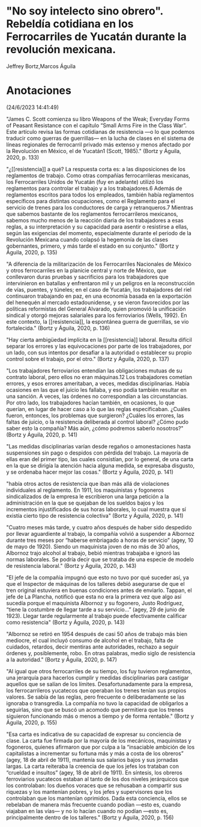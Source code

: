 # "No soy intelecto sino obrero". Rebeldía cotidiana en los Ferrocarriles de Yucatán durante la revolución mexicana.
Jeffrey Bortz,Marcos Águila

# Anotaciones  
(24/6/2023 14:41:49)

"James C. Scott comienza su libro Weapons of the Weak; Everyday Forms of Peasant Resistance con el capítulo “Small Arms Fire in the Class War”. Este artículo revisa las formas cotidianas de resistencia —o lo que podemos traducir como guerras de guerrillas— en la lucha de clases en el sistema de líneas regionales de ferrocarril privado más extenso y menos afectado por la Revolución en México, el de Yucatán1 (Scott, 1985)." (Bortz y Águila, 2020, p. 133)

"¿[[resistencia]] a qué? La respuesta corta es: a las disposiciones de los reglamentos de trabajo. Como otras compañías ferrocarrileras mexicanas, los Ferrocarriles Unidos de Yucatán (fuy en adelante) utilizó los reglamentos para controlar el trabajo y a los trabajadores.6 Además de reglamentos escritos para todos los empleados, también había reglamentos específicos para distintas ocupaciones, como el Reglamento para el servicio de trenes para los conductores de carga y retranqueros.7 Mientras que sabemos bastante de los reglamentos ferrocarrileros mexicanos, sabemos mucho menos de la reacción diaria de los trabajadores a esas reglas, a su interpretación y su capacidad para asentir o resistirse a ellas, según las exigencias del momento, especialmente durante el periodo de la Revolución Mexicana cuando colapsó la hegemonía de las clases gobernantes, primero, y más tarde el estado en su conjunto." (Bortz y Águila, 2020, p. 135)

"A diferencia de la militarización de los Ferrocarriles Nacionales de México y otros ferrocarriles en la planicie central y norte de México, que conllevaron duras pruebas y sacrificios para los trabajadores que intervinieron en batallas y enfrentaron mil y un peligros en la reconstrucción de vías, puentes, y túneles; en el caso de Yucatán, los trabajadores del riel continuaron trabajando en paz, en una economía basada en la exportación del henequén al mercado estadounidense, y se vieron favorecidos por las políticas reformistas del General Alvarado, quien promovió la unificación sindical y otorgó mejoras salariales para los ferroviarios (Wells, 1992). En este contexto, la [[resistencia]], la espontánea guerra de guerrillas, se vio fortalecida." (Bortz y Águila, 2020, p. 136)

"Hay cierta ambigüedad implícita en la [[resistencia]] laboral. Resulta difícil separar los errores y las equivocaciones por parte de los trabajadores, por un lado, con sus intentos por desafiar a la autoridad o establecer su propio control sobre el trabajo, por el otro." (Bortz y Águila, 2020, p. 137)

"Los trabajadores ferroviarios entendían las obligaciones mutuas de su contrato laboral, pero ellos no eran máquinas.12 Los trabajadores cometían errores, y esos errores ameritaban, a veces, medidas disciplinarias. Había ocasiones en las que el juicio les fallaba, y eso podía también resultar en una sanción. A veces, las órdenes no correspondían a las circunstancias. Por otro lado, los trabajadores hacían también, en ocasiones, lo que querían, en lugar de hacer caso a lo que las reglas especificaban. ¿Cuáles fueron, entonces, los problemas que surgieron? ¿Cuáles los errores, las faltas de juicio, o la resistencia deliberada al control laboral? ¿Cómo pudo saber esto la compañía? Más aún, ¿cómo podremos saberlo nosotros?" (Bortz y Águila, 2020, p. 141)

"Las medidas disciplinarias varían desde regaños o amonestaciones hasta suspensiones sin pago o despidos con pérdida del trabajo. La mayoría de ellas eran del primer tipo, las cuales consistían, por lo general, de una carta en la que se dirigía la atención hacia alguna medida, se expresaba disgusto, y se ordenaba hacer mejor las cosas." (Bortz y Águila, 2020, p. 141)

"había otros actos de resistencia que iban más allá de violaciones individuales al reglamento. En 1911, los maquinistas y fogoneros sindicalizados de la empresa le escribieron una larga petición a la administración en la que se quejaban de los sueldos bajos y los incrementos injustificados de sus horas laborales, lo cual muestra que sí existía cierto tipo de resistencia colectiva" (Bortz y Águila, 2020, p. 141)

"Cuatro meses más tarde, y cuatro años después de haber sido despedido por llevar aguardiente al trabajo, la compañía volvió a suspender a Albornoz durante tres meses por “haberse embriagado a horas de servicio” (agey, 10 de mayo de 1920). Siendo un maquinista joven de no más de 30 años, Albornoz trajo alcohol al trabajo, bebió mientras trabajaba e ignoró las normas laborales. Se podría decir que se trataba de una especie de modelo de resistencia laboral." (Bortz y Águila, 2020, p. 143)

"El jefe de la compañía impugnó que esto no tuvo por qué suceder así, ya que el Inspector de máquinas de los talleres debió asegurarse de que el tren original estuviera en buenas condiciones antes de enviarlo. Tappan, el jefe de La Plancha, notificó que esta no era la primera vez que algo así sucedía porque el maquinista Albornoz y su fogonero, Justo Rodríguez, “tiene la costumbre de llegar tarde a su servicio...” (agey, 29 de junio de 1923). Llegar tarde regularmente al trabajo puede efectivamente calificar como resistencia" (Bortz y Águila, 2020, p. 143)

"Albornoz se retiró en 1954 después de casi 50 años de trabajo más bien mediocre, el cual incluyó consumo de alcohol en el trabajo, falta de cuidados, retardos, decir mentiras ante autoridades, rechazo a seguir órdenes y, posiblemente, robo. En otras palabras, medio siglo de resistencia a la autoridad." (Bortz y Águila, 2020, p. 147)

"Al igual que otros ferrocarriles de su tiempo, los fuy tuvieron reglamentos, una jerarquía para hacerlos cumplir y medidas disciplinarias para castigar aquellos que se salían de los límites. Desafortunadamente para la empresa, los ferrocarrileros yucatecos que operaban los trenes tenían sus propios valores. Se sabía de las reglas, pero frecuente o deliberadamente se las ignoraba o transgredía. La compañía no tuvo la capacidad de obligarlos a seguirlas, sino que se buscó un acomodo que permitiera que los trenes siguieron funcionando más o menos a tiempo y de forma rentable." (Bortz y Águila, 2020, p. 155)

"Esa carta es indicativa de su capacidad de expresar su conciencia de clase. La carta fue firmada por la mayoría de los mecánicos, maquinistas y fogoneros, quienes afirmaron que por culpa a la “insaciable ambición de los capitalistas a incrementar su fortuna más y más a costa de los obreros” (agey, 18 de abril de 1911), mantenía sus salarios bajos y sus jornadas largas. La carta reiteraba la creencia de que los jefes los trataban con “crueldad e insultos” (agey, 18 de abril de 1911). En síntesis, los obreros ferroviarios yucatecos estaban al tanto de los dos niveles jerárquicos que los controlaban: los dueños voraces que se rehusaban a compartir sus riquezas y los mantenían pobres, y los jefes y supervisores que los controlaban que los mantenían oprimidos. Dada esta conciencia, ellos se rebelaban de manera más frecuente cuando podían —esto es, cuando viajaban en las vías— y no lo hacían cuando no podían —esto es, principalmente dentro de los talleres." (Bortz y Águila, 2020, p. 156)
